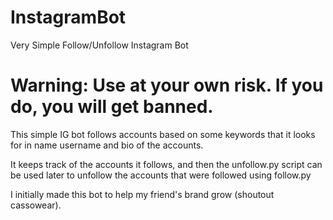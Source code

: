 # InstagramBot
Very Simple Follow/Unfollow Instagram Bot

# Warning: Use at your own risk. If you do, you will get banned.

This simple IG bot follows accounts based on some keywords that it looks for in name username and bio of the accounts. 

It keeps track of the accounts it follows, and then the unfollow.py script can be used later to unfollow the accounts that were followed using follow.py

I initially made this bot to help my friend's brand grow (shoutout cassowear).
